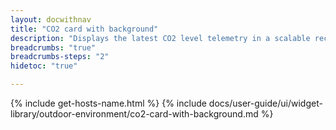 ```yaml
---
layout: docwithnav
title: "CO2 card with background"
description: "Displays the latest CO2 level telemetry in a scalable rectangle card with the background image."
breadcrumbs: "true"
breadcrumbs-steps: "2"
hidetoc: "true"

---
```

{% include get-hosts-name.html %}
{% include docs/user-guide/ui/widget-library/outdoor-environment/co2-card-with-background.md %}
